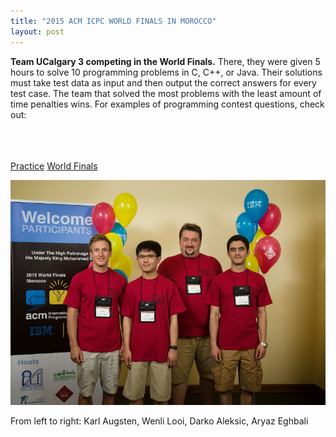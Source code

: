 ```yaml
---
title: "2015 ACM ICPC WORLD FINALS IN MOROCCO"
layout: post
---
```


<div class="col-md-6 col-lg-6">

<strong>Team UCalgary 3 competing in the World Finals.</strong>
There, they were given 5 hours to solve 10 programming problems in C, C++, or Java. Their solutions must take test data as input and then output the correct answers for every test case. The team that solved the most problems with the least amount of time penalties wins.
For examples of programming contest questions, check out:

<!-- Links to example questions -->
<br><br>   
<a class="btn btn-primary btn-sm" href="/contests/practice" role="button">Practice</a>
<a class="btn btn-danger btn-sm" href="http://icpc.baylor.edu/worldfinals/problems/icpc2015.pdf" role="button">World Finals</a></div>
   
  <div class="col-md-6 col-lg-6">		

<img class="img-responsive" src="/img/world-finals-team.jpg" alt="World finals team">
<p class="text-center">
From left to right: Karl Augsten, Wenli Looi, Darko Aleksic, Aryaz Eghbali
</p>
</div>